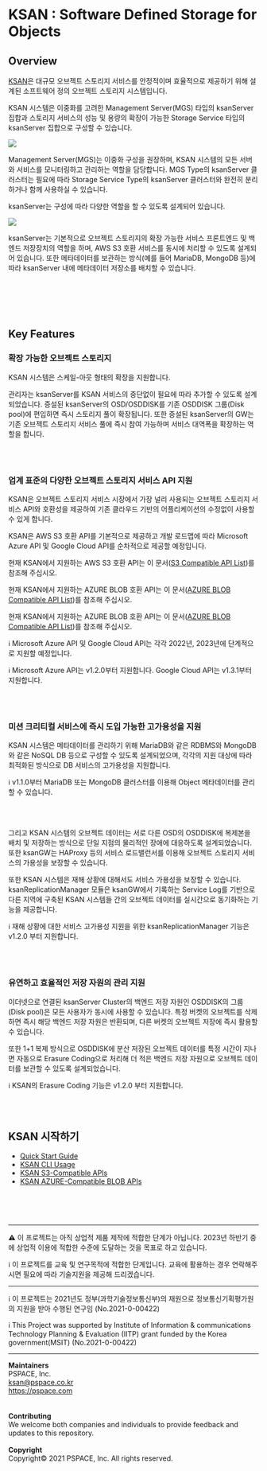 # KSAN : Software Defined Storage for Objects

## Overview

[KSAN](https://github.com/infinistor/ksan)은 대규모 오브젝트 스토리지 서비스를 안정적이며 효율적으로 제공하기 위해 설계된 소프트웨어 정의 오브젝트 스토리지 시스템입니다.

KSAN 시스템은 이중화를 고려한 Management Server(MGS) 타입의 ksanServer 집합과 스토리지 서비스의 성능 및 용량의 확장이 가능한 Storage Service 타입의 ksanServer 집합으로 구성할 수 있습니다.

![](images/ksansystem_2.png)

Management Server(MGS)는 이중화 구성을 권장하며, KSAN 시스템의 모든 서버와 서비스를 모니터링하고 관리하는 역할을 담당합니다. MGS Type의 ksanServer 클러스터는 필요에 따라 Storage Service Type의 ksanServer 클러스터와 완전히 분리하거나 함께 사용하실 수 있습니다.

ksanServer는 구성에 따라 다양한 역할을 할 수 있도록 설계되어 있습니다.


![](images/ksanserver.png)


ksanServer는 기본적으로 오브젝트 스토리지의 확장 가능한 서비스 프론트엔드 및 백엔드 저장장치의 역할을 하며, AWS S3 호환 서비스를 동시에 처리할 수 있도록 설계되어 있습니다. 또한 메타데이터를 보관하는 방식(예를 들어 MariaDB, MongoDB 등)에 따라 ksanServer 내에 메타데이터 저장소를 배치할 수 있습니다.

<br><br><br><br>

## Key Features

### 확장 가능한 오브젝트 스토리지

KSAN 시스템은 스케일-아웃 형태의 확장을 지원합니다.

관리자는 ksanServer를 KSAN 서비스의 중단없이 필요에 따라 추가할 수 있도록 설계되었습니다. 증설된 ksanServer의 OSD/OSDDISK를 기존 OSDDISK 그룹(Disk pool)에 편입하면 즉시 스토리지 풀이 확장됩니다. 또한 증설된 ksanServer의 GW는 기존 오브젝트 스토리지 서비스 풀에 즉시 참여 가능하며 서비스 대역폭을 확장하는 역할을 합니다.

<br><br>

### 업계 표준의 다양한 오브젝트 스토리지 서비스 API 지원

KSAN은 오브젝트 스토리지 서비스 시장에서 가장 널리 사용되는 오브젝트 스토리지 서비스 API와 호환성을 제공하여 기존 클라우드 기반의 어플리케이션의 수정없이 사용할 수 있게 합니다.

KSAN은 AWS S3 호환 API를 기본적으로 제공하고 개발 로드맵에 따라 Microsoft Azure API 및 Google Cloud API를 순차적으로 제공할 예정입니다.

현재 KSAN에서 지원하는 AWS S3 호환 API는 이 문서([S3 Compatible API List](http://vpn.pspace.com:3000/share/d3d24a01-5795-4398-8d90-6c7078efb227/doc/ksangw-s3-compatible-apis-YQ4FxMK0WO))를 참조해 주십시오.

현재 KSAN에서 지원하는 AZURE BLOB 호환 API는 이 문서([AZURE BLOB Compatible API List](http://vpn.pspace.com:3000/share/d3d24a01-5795-4398-8d90-6c7078efb227/doc/ksangw-blob-apis-2uUmS24H5E))를 참조해 주십시오.

현재 KSAN에서 지원하는 AZURE BLOB 호환 API는 이 문서([AZURE BLOB Compatible API List](http://vpn.pspace.com:3000/share/d3d24a01-5795-4398-8d90-6c7078efb227/doc/ksangw-blob-apis-2uUmS24H5E))를 참조해 주십시오.

ℹ️ Microsoft Azure API 및 Google Cloud API는 각각 2022년, 2023년에 단계적으로 지원할 예정입니다.

ℹ️ Microsoft Azure API는 v1.2.0부터 지원합니다. Google Cloud API는 v1.3.1부터 지원합니다.

<br><br>

### 미션 크리티컬 서비스에 즉시 도입 가능한 고가용성을 지원

KSAN 시스템은 메타데이터를 관리하기 위해 MariaDB와 같은 RDBMS와 MongoDB와 같은 NoSQL DB 등으로 구성할 수 있도록 설계되었으며, 각각의 지원 대상에 따라 최적화된 방식으로 DB 서비스의 고가용성을 지원합니다.

ℹ️ v1.1.0부터 MariaDB 또는 MongoDB 클러스터를 이용해 Object 메타데이터를 관리할 수 있습니다.

<br><br>

그리고 KSAN 시스템의 오브젝트 데이터는 서로 다른 OSD의 OSDDISK에 복제본을 배치 및 저장하는 방식으로 단일 지점의 물리적인 장애에 대응하도록 설계되었습니다. 또한 ksanGW는 HAProxy 등의 서비스 로드밸런서를 이용해 오브젝트 스토리지 서비스의 가용성을 보장할 수 있습니다.

또한 KSAN 시스템은 재해 상황에 대해서도 서비스 가용성을 보장할 수 있습니다. ksanReplicationManager 모듈은 ksanGW에서 기록하는 Service Log를 기반으로 다른 지역에 구축된 KSAN 시스템들 간의 오브젝트 데이터를 실시간으로 동기화하는 기능을 제공합니다.

ℹ️ 재해 상황에 대한 서비스 고가용성 지원을 위한 ksanReplicationManager 기능은 v1.2.0 부터 지원합니다.

<br><br>

### 유연하고 효율적인 저장 자원의 관리 지원

이더넷으로 연결된 ksanServer Cluster의 백엔드 저장 자원인 OSDDISK의 그룹(Disk pool)은 모든 사용자가 동시에 사용할 수 있습니다. 특정 버켓의 오브젝트를 삭제하면 즉시 해당 백엔드 저장 자원은 반환되며, 다른 버켓의 오브젝트 저장에 즉시 활용할 수 있습니다.

또한 1+1 복제 방식으로 OSDDISK에 분산 저장된 오브젝트 데이터를 특정 시간이 지나면 자동으로 Erasure Coding으로 처리해 더 적은 백엔드 저장 자원으로 오브젝트 데이터를 보관할 수 있도록 설계되었습니다.

ℹ️ KSAN의 Erasure Coding 기능은 v1.2.0 부터 지원합니다.


<br><br>

## KSAN 시작하기

* [Quick Start Guide](http://vpn.pspace.com:3000/share/d3d24a01-5795-4398-8d90-6c7078efb227/doc/quick-start-guide-rC1ZgcsjS3)
* [KSAN CLI Usage](http://vpn.pspace.com:3000/share/d3d24a01-5795-4398-8d90-6c7078efb227/doc/ksan-cli-usage-PMTp2vuLMK)
* [KSAN S3-Compatible APIs](http://vpn.pspace.com:3000/share/d3d24a01-5795-4398-8d90-6c7078efb227/doc/ksangw-s3-compatible-apis-YQ4FxMK0WO)
* [KSAN AZURE-Compatible BLOB APIs](http://vpn.pspace.com:3000/share/d3d24a01-5795-4398-8d90-6c7078efb227/doc/ksangw-blob-apis-2uUmS24H5E)


<br><br><br>

---

⚠️ 이 프로젝트는 아직 상업적 제품 제작에 적합한 단계가 아닙니다. 2023년 하반기 중에 상업적 이용에 적합한 수준에 도달하는 것을 목표로 하고 있습니다.

ℹ️ 이 프로젝트를 교육 및 연구목적에 적합한 단계입니다. 교육에 활용하는 경우 연락해주시면 필요에 따라 기술지원을 제공해 드리겠습니다.

---

ℹ️ 이 프로젝트는 2021년도 정부(과학기술정보통신부)의 재원으로 정보통신기획평가원의 지원을 받아 수행된 연구임 (No.2021-0-00422)

ℹ️ This Project was supported by Institute of Information & communications Technology Planning & Evaluation (IITP) grant funded by the Korea government(MSIT) (No.2021-0-00422)

---
**Maintainers**<br>
PSPACE, Inc.<br>
ksan@pspace.co.kr<br>
https://pspace.com<br>
<br><br>
**Contributing**<br>
We welcome both companies and individuals to provide feedback and updates to this repository.
<br><br>
**Copyright**<br>
Copyright© 2021 PSPACE, Inc. All rights reserved.
<br><br>
